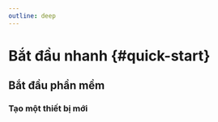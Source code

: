 ```yaml
---
outline: deep
---
```


# Bắt đầu nhanh {#quick-start}

## Bắt đầu phần mềm

### Tạo một thiết bị mới
